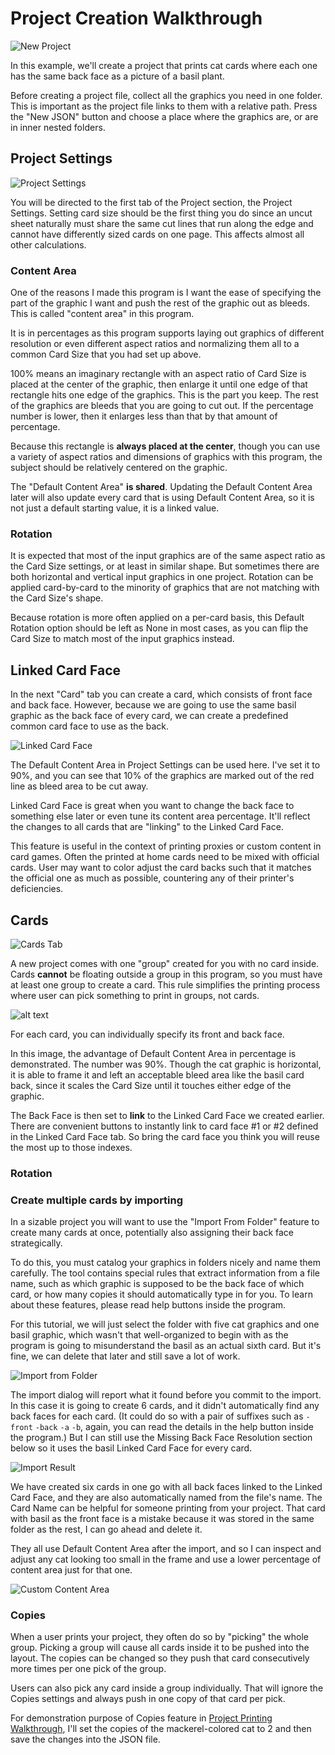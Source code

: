 # Project Creation Walkthrough

![New Project](image/new-project.png)

In this example, we'll create a project that prints cat cards where each one has the same back face as a picture of a basil plant.

Before creating a project file, collect all the graphics you need in one folder. This is important as the project file links to them with a relative path. Press the "New JSON" button and choose a place where the graphics are, or are in inner nested folders.

## Project Settings

![Project Settings](image/project-settings.png)

You will be directed to the first tab of the Project section, the Project Settings. Setting card size should be the first thing you do since an uncut sheet naturally must share the same cut lines that run along the edge and cannot have differently sized cards on one page. This affects almost all other calculations.

### Content Area

One of the reasons I made this program is I want the ease of specifying the part of the graphic I want and push the rest of the graphic out as bleeds. This is called "content area" in this program.

It is in percentages as this program supports laying out graphics of different resolution or even different aspect ratios and normalizing them all to a common Card Size that you had set up above.

100% means an imaginary rectangle with an aspect ratio of Card Size is placed at the center of the graphic, then enlarge it until one edge of that rectangle hits one edge of the graphics. This is the part you keep. The rest of the graphics are bleeds that you are going to cut out. If the percentage number is lower, then it enlarges less than that by that amount of percentage.

Because this rectangle is **always placed at the center**, though you can use a variety of aspect ratios and dimensions of graphics with this program, the subject should be relatively centered on the graphic.

The "Default Content Area" **is shared**. Updating the Default Content Area later will also update every card that is using Default Content Area, so it is not just a default starting value, it is a linked value.

### Rotation

It is expected that most of the input graphics are of the same aspect ratio as the Card Size settings, or at least in similar shape. But sometimes there are both horizontal and vertical input graphics in one project. Rotation can be applied card-by-card to the minority of graphics that are not matching with the Card Size's shape.

Because rotation is more often applied on a per-card basis, this Default Rotation option should be left as None in most cases, as you can flip the Card Size to match most of the input graphics instead.

## Linked Card Face

In the next "Card" tab you can create a card, which consists of front face and back face. However, because we are going to use the same basil graphic as the back face of every card, we can create a predefined common card face to use as the back.

![Linked Card Face](image/linked-card-face.png)

The Default Content Area in Project Settings can be used here. I've set it to 90%, and you can see that 10% of the graphics are marked out of the red line as bleed area to be cut away.

Linked Card Face is great when you want to change the back face to something else later or even tune its content area percentage. It'll reflect the changes to all cards that are "linking" to the Linked Card Face.

This feature is useful in the context of printing proxies or custom content in card games. Often the printed at home cards need to be mixed with official cards. User may want to color adjust the card backs such that it matches the official one as much as possible, countering any of their printer's deficiencies.

## Cards

![Cards Tab](image/cards-tab.png)

A new project comes with one "group" created for you with no card inside. Cards **cannot** be floating outside a group in this program, so you must have at least one group to create a card. This rule simplifies the printing process where user can pick something to print in groups, not cards.

![alt text](image/create-card.png)

For each card, you can individually specify its front and back face.

In this image, the advantage of Default Content Area in percentage is demonstrated. The number was 90%. Though the cat graphic is horizontal, it is able to frame it and left an acceptable bleed area like the basil card back, since it scales the Card Size until it touches either edge of the graphic.

The Back Face is then set to **link** to the Linked Card Face we created earlier. There are convenient buttons to instantly link to card face #1 or #2 defined in the Linked Card Face tab. So bring the card face you think you will reuse the most up to those indexes.

### Rotation

### Create multiple cards by importing

In a sizable project you will want to use the "Import From Folder" feature to create many cards at once, potentially also assigning their back face strategically.

To do this, you must catalog your graphics in folders nicely and name them carefully. The tool contains special rules that extract information from a file name, such as which graphic is supposed to be the back face of which card, or how many copies it should automatically type in for you. To learn about these features, please read help buttons inside the program.

For this tutorial, we will just select the folder with five cat graphics and one basil graphic, which wasn't that well-organized to begin with as the program is going to misunderstand the basil as an actual sixth card. But it's fine, we can delete that later and still save a lot of work.

![Import from Folder](image/import-from-folder.png)

The import dialog will report what it found before you commit to the import. In this case it is going to create 6 cards, and it didn't automatically find any back faces for each card. (It could do so with a pair of suffixes such as `-front` `-back` `-a` `-b`, again, you can read the details in the help button inside the program.) But I can still use the Missing Back Face Resolution section below so it uses the basil Linked Card Face for every card.

![Import Result](image/import-from-folder-result.png)

We have created six cards in one go with all back faces linked to the Linked Card Face, and they are also automatically named from the file's name. The Card Name can be helpful for someone printing from your project. That card with basil as the front face is a mistake because it was stored in the same folder as the rest, I can go ahead and delete it.

They all use Default Content Area after the import, and so I can inspect and adjust any cat looking too small in the frame and use a lower percentage of content area just for that one.

![Custom Content Area](image/custom-content-area.png)

### Copies

When a user prints your project, they often do so by "picking" the whole group. Picking a group will cause all cards inside it to be pushed into the layout. The copies can be changed so they push that card consecutively more times per one pick of the group.

Users can also pick any card inside a group individually. That will ignore the Copies settings and always push in one copy of that card per pick.

For demonstration purpose of Copies feature in [Project Printing Walkthrough](../print/print.md), I'll set the copies of the mackerel-colored cat to 2 and then save the changes into the JSON file.
